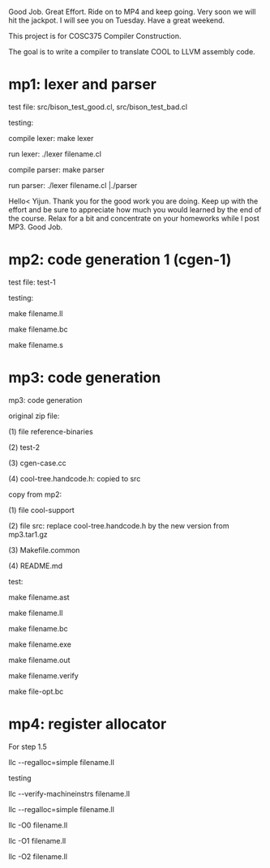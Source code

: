 Good Job. Great Effort. Ride on to MP4 and keep going. Very soon we will hit the jackpot. I will see you on Tuesday. Have a great weekend. 



This project is for COSC375 Compiler Construction.

The goal is to write a compiler to translate COOL to LLVM assembly code.


mp1: lexer and parser
=========================================================================

test file: src/bison_test_good.cl, src/bison_test_bad.cl

testing:

compile lexer: make lexer

run lexer: ./lexer filename.cl

compile parser: make parser

run parser: ./lexer filename.cl |./parser


Hello< Yijun. Thank you for the good work you are doing. Keep up with the effort and be sure to appreciate how much you would learned by the end of the course. Relax for a bit and concentrate on your homeworks while l post MP3.
Good Job.


mp2: code generation 1 (cgen-1)
=========================================================================

test file: test-1

testing:

make filename.ll

make filename.bc

make filename.s


mp3: code generation
=========================================================================

mp3: code generation

original zip file:

(1) file reference-binaries

(2) test-2

(3) cgen-case.cc

(4) cool-tree.handcode.h: copied to src


copy from mp2:

(1) file cool-support

(2) file src: replace cool-tree.handcode.h by the new version from mp3.tar1.gz

(3) Makefile.common

(4) README.md


test:

make filename.ast

make filename.ll

make filename.bc

make filename.exe

make filename.out

make filename.verify

make file-opt.bc


mp4: register allocator
=========================================================================

For step 1.5 

llc --regalloc=simple filename.ll



testing

llc --verify-machineinstrs filename.ll

llc --regalloc=simple filename.ll

llc -O0 filename.ll 

llc -O1 filename.ll

llc -O2 filename.ll
